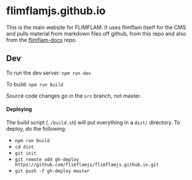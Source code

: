 # flimflamjs.github.io

This is the main website for FLIMFLAM. It uses flimflam itself for the CMS and pulls material from markdown files off github, from this repo and also from the [flimflam-docs](https://github.com/flimflamjs/flimflam-docs) repo.

## Dev

To run the dev server: `npm run dev`

To build: `npm run build`

Source code changes go in the `src` branch, not master.

#### Deploying

The build script (`./build.sh`) will put everything in a `dist/` directory. To deploy, do the following:

- `npm run build`
- `cd dist`
- `git init`
- `git remote add gh-deploy https://github.com/flimflamjs/flimflamjs.github.io.git`
- `git push -f gh-deploy master`

